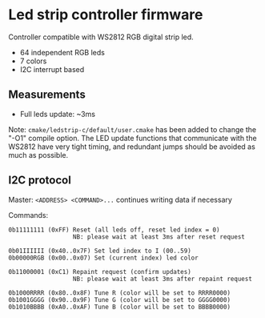 # Led strip controller firmware

Controller compatible with WS2812 RGB digital strip led.

- 64 independent RGB leds
- 7 colors
- I2C interrupt based

## Measurements

- Full leds update: ~3ms

Note: `cmake/ledstrip-c/default/user.cmake` has been added to change the "-O1" compile option.
The LED update functions that communicate with the WS2812 have very tight timing, and redundant jumps should be avoided as much as possible.

## I2C protocol

Master: `<ADDRESS> <COMMAND>...` continues writing data if necessary

Commands:

    0b11111111 (0xFF) Reset (all leds off, reset led index = 0)
                      NB: please wait at least 3ms after reset request

    0b01IIIIII (0x40..0x7F) Set led index to I (00..59)
    0b00000RGB (0x00..0x07) Set (current index) led color 

    0b11000001 (0xC1) Repaint request (confirm updates)
                      NB: please wait at least 3ms after repaint request

    0b1000RRRR (0x80..0x8F) Tune R (color will be set to RRRR0000)
    0b1001GGGG (0x90..0x9F) Tune G (color will be set to GGGG0000)
    0b1010BBBB (0xA0..0xAF) Tune B (color will be set to BBBB0000)
